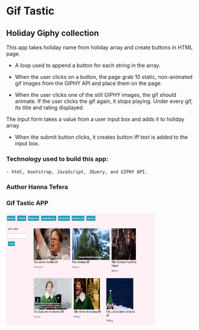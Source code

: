 # Gif Tastic

## Holiday Giphy collection 

This app takes holiday name from holiday array and create buttons in HTML page.
* A loop used to append a button for each string in the array.
   
- When the user clicks on a button, the page grab 10 static, non-animated gif images from the GIPHY API and place them on the page.

- When the user clicks one of the still GIPHY images, the gif should animate. If the user clicks the gif again, it stops playing. Under every gif, its title and rating displayed.
   
The input form takes a value from a user input box and adds it to holiday array.
   - When the submit button clicks, it creates button iff text is added to the input box.

 ### Technology used to build this app:
    - html, bootstrap, JavaScript, JQuery, and GIPHY API.
  
 ### Author Hanna Tefera 
 
 ### Gif Tastic APP
 <img src="https://raw.githubusercontent.com/HannaBella/Responsive-Portfolio/master/assets/images/GifTastic.png" height=300 width=400>


 


